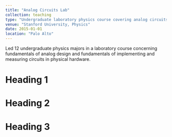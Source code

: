 ```yaml
---
title: "Analog Circuits Lab"
collection: teaching
type: "Undergraduate laboratory physics course covering analog circuits"
venue: "Stanford University, Physics"
date: 2015-01-01
location: "Palo Alto"
---
```


Led 12 undergraduate physics majors in a laboratory course concerning fundamentals of analog design and fundamentals of implementing and measuring circuits in physical hardware.

Heading 1
======

Heading 2
======

Heading 3
======
